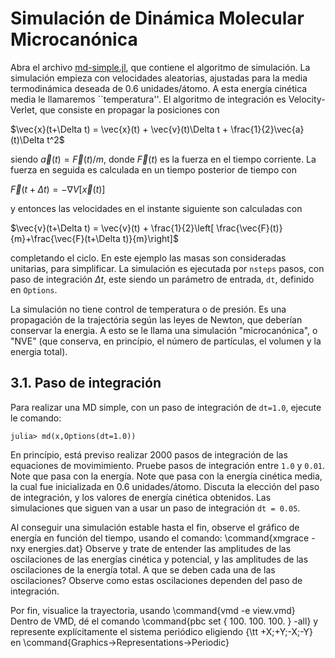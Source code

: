 # Simulación de Dinámica Molecular Microcanónica

Abra el archivo [md-simple.jl](https://github.com/m3g/CELFI.jl/blob/master/src/md-simple.jl), que contiene el algoritmo de
simulación. La simulación empieza con velocidades aleatorias, ajustadas
para la media termodinámica deseada de 0.6 unidades/átomo. A esta
energía cinética media le llamaremos ``temperatura''.
El algoritmo de integración es Velocity-Verlet, que consiste en propagar
la posiciones con

$\vec{x}(t+\Delta t) = \vec{x}(t) + \vec{v}(t)\Delta t + \frac{1}{2}\vec{a}(t)\Delta t^2$

siendo $\vec{a}(t)=\vec{F}(t)/m$, donde $\vec{F}(t)$ es la fuerza en el tiempo corriente. 
La fuerza en seguida es calculada en un tiempo posterior de tiempo con

$\vec{F}(t+\Delta t) = -\nabla V\left[\vec{x}(t)\right]$

y entonces las velocidades en el instante siguiente son calculadas con

$\vec{v}(t+\Delta t) = \vec{v}(t) +
\frac{1}{2}\left[
\frac{\vec{F}(t)}{m}+\frac{\vec{F}(t+\Delta t)}{m}\right]$

completando el ciclo. En este ejemplo las masas son consideradas
unitarias, para simplificar. La simulación es ejecutada por `nsteps`
pasos, con paso de integración $\Delta t$, este siendo un parámetro de
entrada, `dt`, definido en `Options`. 

La simulación no tiene control de temperatura o de presión. Es una propagación de la trajectória según las leyes de Newton, que deberían conservar la energia. A esto se le llama una simulación "microcanónica", o "NVE" (que conserva, en princípio, el número de partículas, el volumen y la energia total).

## 3.1. Paso de integración

Para realizar una MD simple, con un paso de integración de `dt=1.0`, ejecute le comando:
```julia-repl
julia> md(x,Options(dt=1.0))

```
En princípio, está previso realizar 2000 pasos de integración de las equaciones 
de movimimiento.  Pruebe pasos de integración entre `1.0` y `0.01`. 
Note que pasa con la energía. Note que pasa con la energía
cinética media, la cual fue inicializada en 0.6 unidades/átomo. Discuta
la elección del paso de integración, y los valores de energía cinética
obtenidos. Las simulaciones que siguen van a usar un paso de integración
`dt = 0.05`.

Al conseguir una simulación estable hasta
el fin, observe el gráfico de energía en función del tiempo, usando el
comando:
\command{xmgrace -nxy energies.dat}
Observe y trate de entender las amplitudes de las oscilaciones de las
energías cinética y potencial, y las amplitudes de las
oscilaciones de la energía total. A que se deben cada una de las
oscilaciones? Observe como estas oscilaciones dependen del paso de
integración.

Por fin, visualice la trayectoria, usando
\command{vmd -e view.vmd}
Dentro de VMD, dé el comando 
\command{pbc set \{ 100. 100. 100. \} -all}
y represente explícitamente el sistema periódico eligiendo {\tt
+X;+Y;-X;-Y} en
\command{Graphics$\to$Representations$\to$Periodic}


